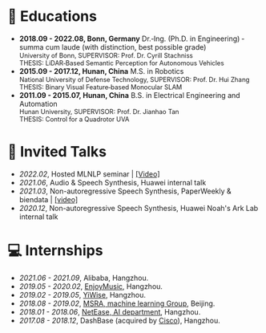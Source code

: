 
# 📖 Educations
- <p style="margin: 0; line-height: 1.2;">
  <strong>2018.09 - 2022.08, Bonn, Germany</strong> Dr.‑Ing. (Ph.D. in Engineering) ‑ summa cum laude (with distinction, best possible grade)<br>
  <span style="font-size: 90%;">University of Bonn, SUPERVISOR: Prof. Dr. Cyrill Stachniss</span><br>
  <span style="font-size: 90%;">THESIS: LiDAR‑Based Semantic Perception for Autonomous Vehicles</span>
  </p>
- <p style="margin: 0; line-height: 1.2;">
  <strong>2015.09 - 2017.12, Hunan, China</strong> M.S. in Robotics<br>
  <span style="font-size: 90%;">National University of Defense Technology, SUPERVISOR: Prof. Dr. Hui Zhang</span><br>
  <span style="font-size: 90%;">THESIS: Binary Visual Feature‑based Monocular SLAM</span>
  </p>
- <p style="margin: 0; line-height: 1.2;">
  <strong>2011.09 - 2015.07, Hunan, China</strong> B.S. in Electrical Engineering and Automation<br>
  <span style="font-size: 90%;">Hunan University, SUPERVISOR: Prof. Dr. Jianhao Tan </span><br>
  <span style="font-size: 90%;">THESIS: Control for a Quadrotor UVA</span>
  </p>

# 💬 Invited Talks
- *2022.02*, Hosted MLNLP seminar \| [\[Video\]](https://www.bilibili.com/video/BV1wF411x7qh)
- *2021.06*, Audio & Speech Synthesis, Huawei internal talk
- *2021.03*, Non-autoregressive Speech Synthesis, PaperWeekly & biendata \| [\[video\]](https://www.bilibili.com/video/BV1uf4y1t7Hr/)
- *2020.12*, Non-autoregressive Speech Synthesis, Huawei Noah's Ark Lab internal talk

# 💻 Internships
- *2021.06 - 2021.09*, Alibaba, Hangzhou.
- *2019.05 - 2020.02*, [EnjoyMusic](https://enjoymusic.ai/), Hangzhou.
- *2019.02 - 2019.05*, [YiWise](https://www.yiwise.com/), Hangzhou.
- *2018.08 - 2019.02*, [MSRA, machine learning Group](https://www.microsoft.com/en-us/research/group/machine-learning-research-group/), Beijing.
- *2018.01 - 2018.06*, [NetEase, AI department](https://hr.163.com/zc/12-ai/index.html), Hangzhou.
- *2017.08 - 2018.12*, DashBase (acquired by [Cisco](https://blogs.cisco.com/news/349511)), Hangzhou.
